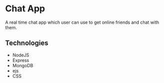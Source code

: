 # Chat App
A real time chat app which user can use to get online friends and chat with them.
## Technologies
* NodeJS
* Express
* MongoDB
* ejs
* CSS
